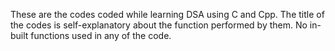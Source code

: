 These are the codes coded while learning DSA using C and Cpp. The title of the codes is self-explanatory about the function performed by them. No in-built functions used in any of the code.
